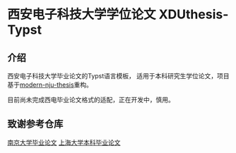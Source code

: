 # 西安电子科技大学学位论文 XDUthesis-Typst

## 介绍
西安电子科技大学毕业论文的Typst语言模板， 适用于本科研究生学位论文，项目基于[modern-nju-thesis](https://github.com/nju-lug/modern-nju-thesis)重构。

目前尚未完成西电毕业论文格式的适配，正在开发中，慎用。


## 致谢参考仓库


[南京大学毕业论文](https://github.com/nju-lug/modern-nju-thesis)
[上海大学本科毕业论文](https://github.com/shuosc/SHU-Bachelor-Thesis-Typst)